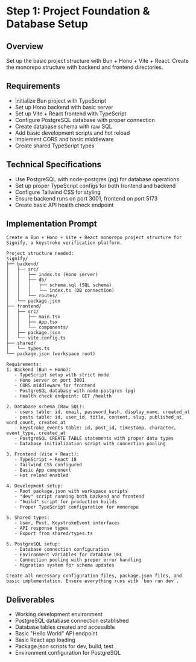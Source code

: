 # Step 1: Project Foundation & Database Setup

## Overview
Set up the basic project structure with Bun + Hono + Vite + React. Create the monorepo structure with backend and frontend directories.

## Requirements
- Initialize Bun project with TypeScript
- Set up Hono backend with basic server
- Set up Vite + React frontend with TypeScript
- Configure PostgreSQL database with proper connection
- Create database schema with raw SQL
- Add basic development scripts and hot reload
- Implement CORS and basic middleware
- Create shared TypeScript types

## Technical Specifications
- Use PostgreSQL with node-postgres (pg) for database operations
- Set up proper TypeScript configs for both frontend and backend
- Configure Tailwind CSS for styling
- Ensure backend runs on port 3001, frontend on port 5173
- Create basic API health check endpoint

## Implementation Prompt

```
Create a Bun + Hono + Vite + React monorepo project structure for Signify, a keystroke verification platform.

Project structure needed:
signify/
├── backend/
│   ├── src/
│   │   ├── index.ts (Hono server)
│   │   ├── db/
│   │   │   ├── schema.sql (SQL schema)
│   │   │   └── index.ts (DB connection)
│   │   └── routes/
│   └── package.json
├── frontend/
│   ├── src/
│   │   ├── main.tsx
│   │   ├── App.tsx
│   │   └── components/
│   ├── package.json
│   └── vite.config.ts
├── shared/
│   └── types.ts
└── package.json (workspace root)

Requirements:
1. Backend (Bun + Hono):
   - TypeScript setup with strict mode
   - Hono server on port 3001
   - CORS middleware for frontend
   - PostgreSQL database with node-postgres (pg)
   - Health check endpoint: GET /health

2. Database schema (Raw SQL):
   - users table: id, email, password_hash, display_name, created_at
   - posts table: id, user_id, title, content, slug, published_at, word_count, created_at
   - keystroke_events table: id, post_id, timestamp, character, event_type, created_at
   - PostgreSQL CREATE TABLE statements with proper data types
   - Database initialization script with connection pooling

3. Frontend (Vite + React):
   - TypeScript + React 18
   - Tailwind CSS configured
   - Basic App component
   - Hot reload enabled

4. Development setup:
   - Root package.json with workspace scripts
   - "dev" script running both backend and frontend
   - "build" script for production builds
   - Proper TypeScript configuration for monorepo

5. Shared types:
   - User, Post, KeystrokeEvent interfaces
   - API response types
   - Export from shared/types.ts

6. PostgreSQL setup:
   - Database connection configuration
   - Environment variables for database URL
   - Connection pooling with proper error handling
   - Migration system for schema updates

Create all necessary configuration files, package.json files, and basic implementation. Ensure everything runs with `bun run dev`.
```

## Deliverables
- Working development environment
- PostgreSQL database connection established
- Database tables created and accessible
- Basic "Hello World" API endpoint
- Basic React app loading
- Package.json scripts for dev, build, test
- Environment configuration for PostgreSQL